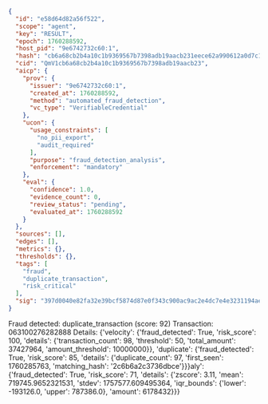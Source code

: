 ```json
{
  "id": "e58d64d82a56f522",
  "scope": "agent",
  "key": "RESULT",
  "epoch": 1760288592,
  "host_pid": "9e6742732c60:1",
  "hash": "cb6a68cb2b4a10c1b9369567b7398adb19aacb231eece62a990612a0d7c113b4",
  "cid": "QmV1cb6a68cb2b4a10c1b9369567b7398adb19aacb23",
  "aicp": {
    "prov": {
      "issuer": "9e6742732c60:1",
      "created_at": 1760288592,
      "method": "automated_fraud_detection",
      "vc_type": "VerifiableCredential"
    },
    "ucon": {
      "usage_constraints": [
        "no_pii_export",
        "audit_required"
      ],
      "purpose": "fraud_detection_analysis",
      "enforcement": "mandatory"
    },
    "eval": {
      "confidence": 1.0,
      "evidence_count": 0,
      "review_status": "pending",
      "evaluated_at": 1760288592
    }
  },
  "sources": [],
  "edges": [],
  "metrics": {},
  "thresholds": {},
  "tags": [
    "fraud",
    "duplicate_transaction",
    "risk_critical"
  ],
  "sig": "397d0040e82fa32e39bcf5874d87e0f343c900ac9ac2e4dc7e4e3231194ae5a3"
}
```

Fraud detected: duplicate_transaction (score: 92)
Transaction: 063100276282888
Details: {'velocity': {'fraud_detected': True, 'risk_score': 100, 'details': {'transaction_count': 98, 'threshold': 50, 'total_amount': 37427964, 'amount_threshold': 10000000}}, 'duplicate': {'fraud_detected': True, 'risk_score': 85, 'details': {'duplicate_count': 97, 'first_seen': 1760285763, 'matching_hash': '2c6b6a2c3736dbce'}}}aly': {'fraud_detected': True, 'risk_score': 71, 'details': {'zscore': 3.11, 'mean': 719745.9652321531, 'stdev': 1757577.609495364, 'iqr_bounds': {'lower': -193126.0, 'upper': 787386.0}, 'amount': 6178432}}}